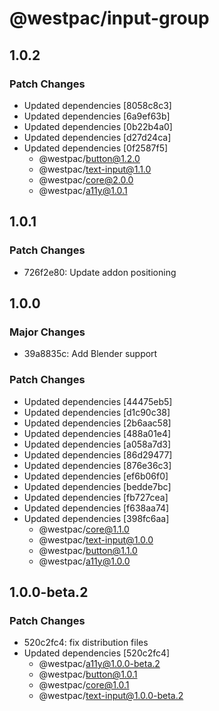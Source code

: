 # @westpac/input-group

## 1.0.2

### Patch Changes

- Updated dependencies [8058c8c3]
- Updated dependencies [6a9ef63b]
- Updated dependencies [0b22b4a0]
- Updated dependencies [d27d24ca]
- Updated dependencies [0f2587f5]
  - @westpac/button@1.2.0
  - @westpac/text-input@1.1.0
  - @westpac/core@2.0.0
  - @westpac/a11y@1.0.1

## 1.0.1

### Patch Changes

- 726f2e80: Update addon positioning

## 1.0.0

### Major Changes

- 39a8835c: Add Blender support

### Patch Changes

- Updated dependencies [44475eb5]
- Updated dependencies [d1c90c38]
- Updated dependencies [2b6aac58]
- Updated dependencies [488a01e4]
- Updated dependencies [a058a7d3]
- Updated dependencies [86d29477]
- Updated dependencies [876e36c3]
- Updated dependencies [ef6b06f0]
- Updated dependencies [bedde7bc]
- Updated dependencies [fb727cea]
- Updated dependencies [f638aa74]
- Updated dependencies [398fc6aa]
  - @westpac/core@1.1.0
  - @westpac/text-input@1.0.0
  - @westpac/button@1.1.0
  - @westpac/a11y@1.0.0

## 1.0.0-beta.2

### Patch Changes

- 520c2fc4: fix distribution files
- Updated dependencies [520c2fc4]
  - @westpac/a11y@1.0.0-beta.2
  - @westpac/button@1.0.1
  - @westpac/core@1.0.1
  - @westpac/text-input@1.0.0-beta.2
